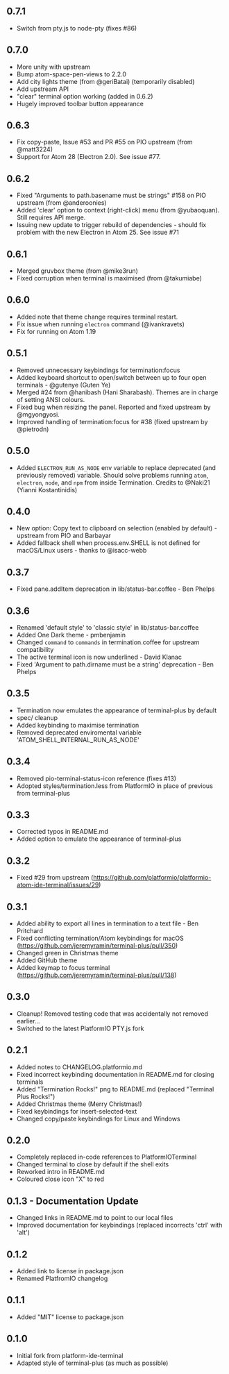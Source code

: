 ## 0.7.1
* Switch from pty.js to node-pty (fixes #86)

## 0.7.0
* More unity with upstream
* Bump atom-space-pen-views to 2.2.0
* Add city lights theme (from @geriBatai) (temporarily disabled)
* Add upstream API
* "clear" terminal option working (added in 0.6.2)
* Hugely improved toolbar button appearance

## 0.6.3
* Fix copy-paste, Issue #53 and PR #55 on PIO upstream (from @matt3224)
* Support for Atom 28 (Electron 2.0). See issue #77.

## 0.6.2
* Fixed "Arguments to path.basename must be strings" #158 on PIO upstream (from @anderoonies)
* Added 'clear' option to context (right-click) menu (from @yubaoquan). Still
  requires API merge.
* Issuing new update to trigger rebuild of dependencies - should fix problem
  with the new Electron in Atom 25. See issue #71

## 0.6.1
 * Merged gruvbox theme (from @mike3run)
 * Fixed corruption when terminal is maximised (from @takumiabe)

## 0.6.0
 * Added note that theme change requires terminal restart.
 * Fix issue when running `electron` command (@ivankravets)
 * Fix for running on Atom 1.19

## 0.5.1
 * Removed unnecessary keybindings for termination:focus
 * Added keyboard shortcut to open/switch between up to four open terminals - @gutenye (Guten Ye)
 * Merged #24 from @hanibash (Hani Sharabash). Themes are in charge of setting ANSI colours.
 * Fixed bug when resizing the panel. Reported and fixed upstream by @mgyongyosi.
 * Improved handling of termination:focus for #38 (fixed upstream by @pietrodn)

## 0.5.0
 * Added `ELECTRON_RUN_AS_NODE` env variable to replace deprecated (and previously removed) variable. Should solve problems running `atom`, `electron`, `node`, and `npm` from inside Termination.
 Credits to @Naki21 (Yianni Kostantinidis)

## 0.4.0
 * New option: Copy text to clipboard on selection (enabled by default) - upstream from PIO and Barbayar
 * Added fallback shell when process.env.SHELL is not defined for macOS/Linux users - thanks to @isacc-webb

## 0.3.7
 * Fixed pane.addItem deprecation in lib/status-bar.coffee - Ben Phelps

## 0.3.6
 * Renamed 'default style' to 'classic style' in lib/status-bar.coffee
 * Added One Dark theme - pmbenjamin
 * Changed `command` to `commands` in termination.coffee for upstream compatibility
 * The active terminal icon is now underlined - David Klanac
 * Fixed 'Argument to path.dirname must be a string' deprecation - Ben Phelps

## 0.3.5
 * Termination now emulates the appearance of terminal-plus by default
 * spec/ cleanup
 * Added keybinding to maximise termination
 * Removed deprecated enviromental variable 'ATOM_SHELL_INTERNAL_RUN_AS_NODE'

## 0.3.4
 * Removed pio-terminal-status-icon reference (fixes #13)
 * Adopted styles/termination.less from PlatformIO in place of previous from
   terminal-plus

## 0.3.3
 * Corrected typos in README.md
 * Added option to emulate the appearance of terminal-plus

## 0.3.2
 * Fixed #29 from upstream
 (https://github.com/platformio/platformio-atom-ide-terminal/issues/29)

## 0.3.1
 * Added ability to export all lines in termination to a text file - Ben Pritchard
 * Fixed conflicting termination/Atom keybindings for macOS
   (https://github.com/jeremyramin/terminal-plus/pull/350)
 * Changed green in Christmas theme
 * Added GitHub theme
 * Added keymap to focus terminal
   (https://github.com/jeremyramin/terminal-plus/pull/138)

## 0.3.0
 * Cleanup! Removed testing code that was accidentally not removed earlier...
 * Switched to the latest PlatformIO PTY.js fork

## 0.2.1
 * Added notes to CHANGELOG.platformio.md
 * Fixed incorrect keybinding documentation in README.md for closing terminals
 * Added "Termination Rocks!" png to README.md (replaced "Terminal Plus Rocks!")
 * Added Christmas theme (Merry Christmas!)
 * Fixed keybindings for insert-selected-text
 * Changed copy/paste keybindings for Linux and Windows

## 0.2.0
 * Completely replaced in-code references to PlatformIOTerminal
 * Changed terminal to close by default if the shell exits
 * Reworked intro in README.md
 * Coloured close icon "X" to red

## 0.1.3 - Documentation Update
 * Changed links in README.md to point to our local files
 * Improved documentation for keybindings (replaced incorrects 'ctrl'
   with 'alt')

## 0.1.2
 * Added link to license in package.json
 * Renamed PlatfromIO changelog

## 0.1.1
 * Added "MIT" license to package.json

## 0.1.0
 * Initial fork from platform-ide-terminal
 * Adapted style of terminal-plus (as much as possible)
